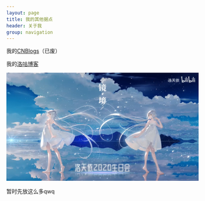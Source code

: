 ```yaml
---
layout: page
title: 我的其他据点
header: 关于我
group: navigation
---
```


我的[CNBlogs](https://cnblogs.com/zerocode)（已废）

我的[洛咕博客](https://nfls.blog.luogu.org)

[![ltywow](images/posts/about/lty.png)](https://www.luogu.com.cn/contest/38911)

暂时先放这么多qwq
